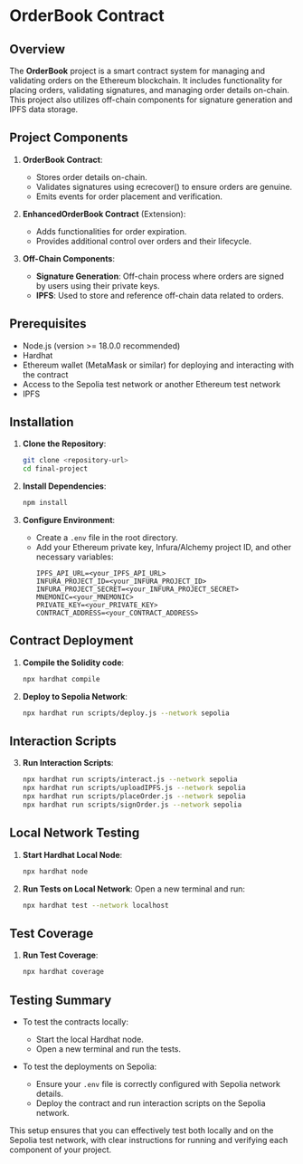 # OrderBook Contract

## Overview

The **OrderBook** project is a smart contract system for managing and validating orders on the Ethereum blockchain. It includes functionality for placing orders, validating signatures, and managing order details on-chain. This project also utilizes off-chain components for signature generation and IPFS data storage.

## Project Components

1. **OrderBook Contract**:
   - Stores order details on-chain.
   - Validates signatures using ecrecover() to ensure orders are genuine.
   - Emits events for order placement and verification.

2. **EnhancedOrderBook Contract** (Extension):
   - Adds functionalities for order expiration.
   - Provides additional control over orders and their lifecycle.

3. **Off-Chain Components**:
   - **Signature Generation**: Off-chain process where orders are signed by users using their private keys.
   - **IPFS**: Used to store and reference off-chain data related to orders.

## Prerequisites

- Node.js (version >= 18.0.0 recommended)
- Hardhat
- Ethereum wallet (MetaMask or similar) for deploying and interacting with the contract
- Access to the Sepolia test network or another Ethereum test network
- IPFS

## Installation

1. **Clone the Repository**:
   ```bash
   git clone <repository-url>
   cd final-project
   ```

2. **Install Dependencies**:
   ```bash
   npm install
   ```

3. **Configure Environment**:
   - Create a `.env` file in the root directory.
   - Add your Ethereum private key, Infura/Alchemy project ID, and other necessary variables:
     ```env
     IPFS_API_URL=<your_IPFS_API_URL>
     INFURA_PROJECT_ID=<your_INFURA_PROJECT_ID>
     INFURA_PROJECT_SECRET=<your_INFURA_PROJECT_SECRET>
     MNEMONIC=<your_MNEMONIC>
     PRIVATE_KEY=<your_PRIVATE_KEY>
     CONTRACT_ADDRESS=<your_CONTRACT_ADDRESS>
     ```

## Contract Deployment

1. **Compile the Solidity code**:
   ```bash
   npx hardhat compile
   ```

2. **Deploy to Sepolia Network**:
   ```bash
   npx hardhat run scripts/deploy.js --network sepolia
   ```

## Interaction Scripts

3. **Run Interaction Scripts**:
   ```bash
   npx hardhat run scripts/interact.js --network sepolia
   npx hardhat run scripts/uploadIPFS.js --network sepolia
   npx hardhat run scripts/placeOrder.js --network sepolia
   npx hardhat run scripts/signOrder.js --network sepolia
   ```

## Local Network Testing

1. **Start Hardhat Local Node**:
   ```bash
   npx hardhat node
   ```

2. **Run Tests on Local Network**:
   Open a new terminal and run:
   ```bash
   npx hardhat test --network localhost
   ```

## Test Coverage

1. **Run Test Coverage**:
   ```bash
   npx hardhat coverage
   ```

## Testing Summary

- To test the contracts locally:
  - Start the local Hardhat node.
  - Open a new terminal and run the tests.

- To test the deployments on Sepolia:
  - Ensure your `.env` file is correctly configured with Sepolia network details.
  - Deploy the contract and run interaction scripts on the Sepolia network.

This setup ensures that you can effectively test both locally and on the Sepolia test network, with clear instructions for running and verifying each component of your project.